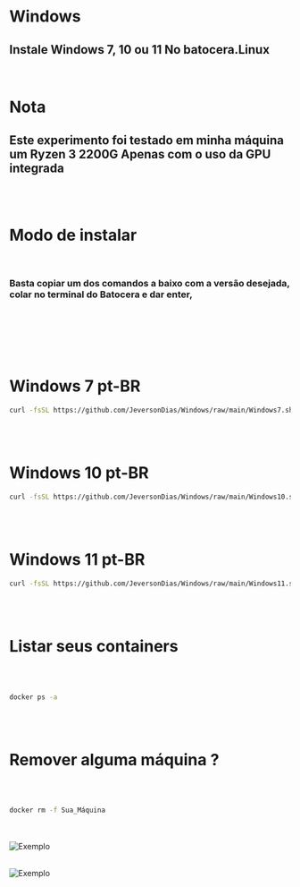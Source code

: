 # Windows
<h2>Instale Windows 7, 10 ou 11 No batocera.Linux</h2>
<br>


# Nota
<h2>Este experimento foi testado em minha máquina um Ryzen 3 2200G Apenas com o uso da GPU integrada</h2>
<br><br>


# Modo de instalar
<br>
<h3>Basta copiar um dos comandos a baixo com a versão desejada, colar no terminal do Batocera e dar enter,</h3>
<br><br>

<br><br>
# Windows 7 pt-BR

```bash
curl -fsSL https://github.com/JeversonDias/Windows/raw/main/Windows7.sh | bash
```
<br><br>

# Windows 10 pt-BR

```bash
curl -fsSL https://github.com/JeversonDias/Windows/raw/main/Windows10.sh | bash
```
<br><br>

# Windows 11 pt-BR

```bash
curl -fsSL https://github.com/JeversonDias/Windows/raw/main/Windows11.sh | bash
```
<br><br>
# Listar seus containers
<br><br>
```bash
docker ps -a
```
<br><br>
# Remover alguma máquina ?

<br><br>
```bash
docker rm -f Sua_Máquina
```
<br><br>
<img src="https://drive.google.com/uc?id=1gMLGByp4-ofrglFx3KYcvFaXT6jQAinl" alt="Exemplo">
<br><br>

<img src="https://drive.google.com/uc?id=1uL6lBoWp3ZzUow0QLIng1be07LUkzgJ6" alt="Exemplo">
